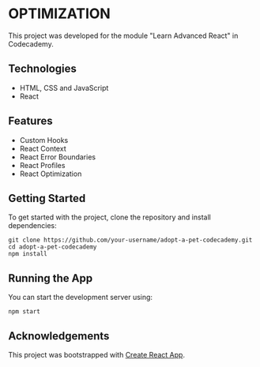 # OPTIMIZATION

This project was developed for the module "Learn Advanced React" in Codecademy.

## Technologies
- HTML, CSS and JavaScript
- React

## Features
- Custom Hooks
- React Context
- React Error Boundaries
- React Profiles
- React Optimization

## Getting Started

To get started with the project, clone the repository and install dependencies:

```
git clone https://github.com/your-username/adopt-a-pet-codecademy.git
cd adopt-a-pet-codecademy
npm install
```

## Running the App

You can start the development server using:

`npm start`

## Acknowledgements

This project was bootstrapped with [Create React App](https://github.com/facebook/create-react-app).
